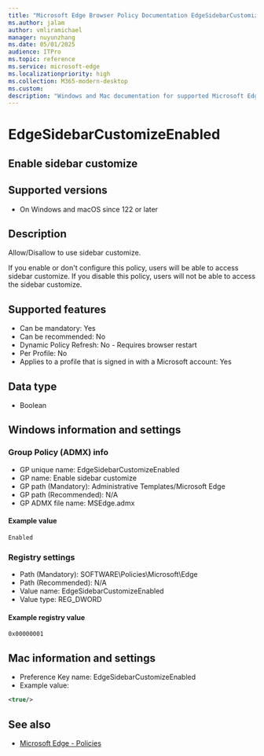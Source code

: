 ```yaml
---
title: "Microsoft Edge Browser Policy Documentation EdgeSidebarCustomizeEnabled"
ms.author: jalam
author: vmliramichael
manager: nuyunzhang
ms.date: 05/01/2025
audience: ITPro
ms.topic: reference
ms.service: microsoft-edge
ms.localizationpriority: high
ms.collection: M365-modern-desktop
ms.custom:
description: "Windows and Mac documentation for supported Microsoft Edge Browser policy: Enable sidebar customize"
---
```


<!--THIS FILE IS AUTOMATICALLY GENERATED. MANUAL CHANGES WILL BE OVERWRITTEN.-->
<!--Please contact the Microsoft Edge Manageability team with any questions.-->

# EdgeSidebarCustomizeEnabled

## Enable sidebar customize


## Supported versions

- On Windows and macOS since 122 or later

## Description

Allow/Disallow to use sidebar customize.

If you enable or don't configure this policy, users will be able to access sidebar customize.
If you disable this policy, users will not be able to access the sidebar customize.

## Supported features

- Can be mandatory: Yes
- Can be recommended: No
- Dynamic Policy Refresh: No - Requires browser restart
- Per Profile: No
- Applies to a profile that is signed in with a Microsoft account: Yes

## Data type

- Boolean

## Windows information and settings

### Group Policy (ADMX) info

- GP unique name: EdgeSidebarCustomizeEnabled
- GP name: Enable sidebar customize
- GP path (Mandatory): Administrative Templates/Microsoft Edge
- GP path (Recommended): N/A
- GP ADMX file name: MSEdge.admx

#### Example value

```
Enabled
```

### Registry settings

- Path (Mandatory): SOFTWARE\Policies\Microsoft\Edge
- Path (Recommended): N/A
- Value name: EdgeSidebarCustomizeEnabled
- Value type: REG_DWORD

#### Example registry value

```
0x00000001
```


## Mac information and settings

- Preference Key name: EdgeSidebarCustomizeEnabled
- Example value:

```xml
<true/>
```

## See also
- [Microsoft Edge - Policies](../microsoft-edge-policies.md)
